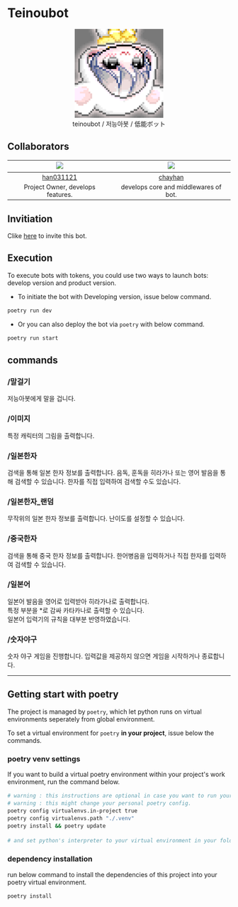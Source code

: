 # Teinoubot

<p align="center">
<img width=200 src="./assets/splash.png">
<br>
teinoubot / 저능아봇 / 低能ボット
</p>



## Collaborators

| <img width=100 src="https://avatars.githubusercontent.com/u/61414506?v=4">                                           | <img width=100 src="https://avatars.githubusercontent.com/u/65532873?v=4">                                  |
|:-----------------------------------------:|:-------------------------------------:|
| [han031121](https://github.com/han031121) | [chayhan](https://github.com/chayhan) |
| Project Owner, develops features.         | develops core and middlewares of bot. |


## Invitiation

Clike [here](https://discord.com/api/oauth2/authorize?client_id=1127962452005507215&permissions=40671259392832&scope=bot) to invite this bot.

## Execution

To execute bots with tokens, you could use two ways to launch bots: develop version and product version.

- To initiate the bot with Developing version, issue below command.

```bash
poetry run dev
```

- Or you can also deploy the bot via `poetry` with below command.

```bash
poetry run start
```

## commands

### /말걸기

저능아봇에게 말을 겁니다.

### /이미지 

특정 캐릭터의 그림을 출력합니다.

### /일본한자

검색을 통해 일본 한자 정보를 출력합니다.
음독, 훈독을 히라가나 또는 영어 발음을 통해 검색할 수 있습니다.
한자를 직접 입력하여 검색할 수도 있습니다.

### /일본한자_랜덤

무작위의 일본 한자 정보를 출력합니다. 
난이도를 설정할 수 있습니다.

### /중국한자

검색을 통해 중국 한자 정보를 출력합니다.
한어병음을 입력하거나 직접 한자를 입력하여 검색할 수 있습니다.

### /일본어

일본어 발음을 영어로 입력받아 히라가나로 출력합니다.   
특정 부분을 *로 감싸 카타카나로 출력할 수 있습니다.   
일본어 입력기의 규칙을 대부분 반영하였습니다.   

### /숫자야구

숫자 야구 게임을 진행합니다.
입력값을 제공하지 않으면 게임을 시작하거나 종료합니다.

<!-- ## Todo-list -->


---

## Getting start with poetry

The project is managed by `poetry`, which let python runs on virtual environments seperately from global environment.

To set a virtual environment for `poetry` **in your project**, issue below the commands.

### poetry venv settings

If you want to build a virtual poetry environment within your project's work environment, run the command below.

```bash
# warning : this instructions are optional in case you want to run your virtual env in your project folder.
# warning : this might change your personal poetry config.
poetry config virtualenvs.in-project true
poetry config virtualenvs.path "./.venv"
poetry install && poetry update

# and set python's interpreter to your virtual environment in your folder named `.venv` in your project.
```
### dependency installation

run below command to install the dependencies of this project into your poetry virtual environment.

```bash
poetry install
```